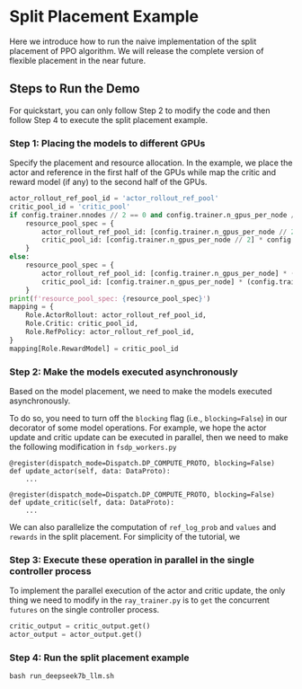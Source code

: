 # Split Placement Example
Here we introduce how to run the naive implementation of the split placement of PPO algorithm.
We will release the complete version of flexible placement in the near future.

## Steps to Run the Demo
For quickstart, you can only follow Step 2 to modify the code and then follow Step 4 to execute the split placement example.

### Step 1: Placing the models to different GPUs
Specify the placement and resource allocation. In the example, we place the actor and reference in the first half of the GPUs while map the critic and reward model (if any) to the second half of the GPUs.
```python
actor_rollout_ref_pool_id = 'actor_rollout_ref_pool'
critic_pool_id = 'critic_pool'
if config.trainer.nnodes // 2 == 0 and config.trainer.n_gpus_per_node // 2 > 0:
    resource_pool_spec = {
        actor_rollout_ref_pool_id: [config.trainer.n_gpus_per_node // 2] * config.trainer.nnodes,
        critic_pool_id: [config.trainer.n_gpus_per_node // 2] * config.trainer.nnodes,
    }
else:
    resource_pool_spec = {
        actor_rollout_ref_pool_id: [config.trainer.n_gpus_per_node] * (config.trainer.nnodes // 2),
        critic_pool_id: [config.trainer.n_gpus_per_node] * (config.trainer.nnodes // 2),
    }
print(f'resource_pool_spec: {resource_pool_spec}')
mapping = {
    Role.ActorRollout: actor_rollout_ref_pool_id,
    Role.Critic: critic_pool_id,
    Role.RefPolicy: actor_rollout_ref_pool_id,
}
mapping[Role.RewardModel] = critic_pool_id
```

### Step 2: Make the models executed asynchronously
Based on the model placement, we need to make the models executed asynchronously.

To do so, you need to turn off the `blocking` flag (i.e., `blocking=False`) in our decorator of some model operations.
For example, we hope the actor update and critic update can be executed in parallel, then we need to make the following modification in `fsdp_workers.py`

```
@register(dispatch_mode=Dispatch.DP_COMPUTE_PROTO, blocking=False)
def update_actor(self, data: DataProto):
    ...

@register(dispatch_mode=Dispatch.DP_COMPUTE_PROTO, blocking=False)
def update_critic(self, data: DataProto):
    ...
```

We can also parallelize the computation of `ref_log_prob` and `values` and `rewards` in the split placement. For simplicity of the tutorial, we 

### Step 3: Execute these operation in parallel in the single controller process
To implement the parallel execution of the actor and critic update, the only thing we need to modify in the `ray_trainer.py` is to `get` the concurrent  `futures` on the single controller process.

```python
critic_output = critic_output.get()
actor_output = actor_output.get()
```

### Step 4: Run the split placement example

```
bash run_deepseek7b_llm.sh
```